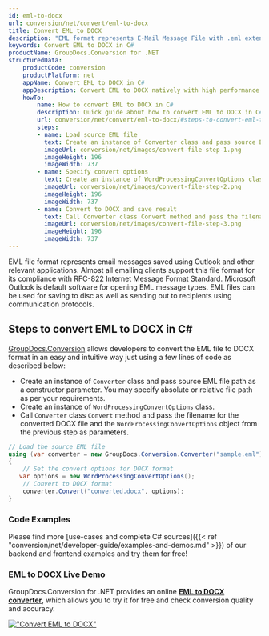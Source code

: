 ```yaml
---
id: eml-to-docx
url: conversion/net/convert/eml-to-docx
title: Convert EML to DOCX
description: "EML format represents E-Mail Message File with .eml extension. Learn how to convert EML to DOCX file programmatically in C# language using GroupDocs.Conversion for .NET library."
keywords: Convert EML to DOCX in C#
productName: GroupDocs.Conversion for .NET
structuredData:
    productCode: conversion
    productPlatform: net
    appName: Convert EML to DOCX in C#
    appDescription: Convert EML to DOCX natively with high performance using C# language and server side GroupDocs.Conversion for .NET APIs, without the use of any software like Microsoft or Open Office.
    howTo:
        name: How to convert EML to DOCX in C# 
        description: Quick guide about how to convert EML to DOCX in C# with high performance and accuracy.
        url: conversion/net/convert/eml-to-docx/#steps-to-convert-eml-to-docx-in-c
        steps:
        - name: Load source EML file 
          text: Create an instance of Converter class and pass source EML file path as a constructor parameter. You may specify absolute or relative file path as per your requirements. 
          imageUrl: conversion/net/images/convert-file-step-1.png
          imageHeight: 196
          imageWidth: 737
        - name: Specify convert options 
          text: Create an instance of WordProcessingConvertOptions class.
          imageUrl: conversion/net/images/convert-file-step-2.png
          imageHeight: 196
          imageWidth: 737
        - name: Convert to DOCX and save result 
          text: Call Converter class Convert method and pass the filename for the converted HTML file and the WordProcessingConvertOptions object from the previous step as parameters.
          imageUrl: conversion/net/images/convert-file-step-3.png
          imageHeight: 196
          imageWidth: 737
---
```


EML file format represents email messages saved using Outlook and other relevant applications. Almost all emailing clients support this file format for its compliance with RFC-822 Internet Message Format Standard. Microsoft Outlook is default software for opening EML message types. EML files can be used for saving to disc as well as sending out to recipients using communication protocols.

## Steps to convert EML to DOCX in C#

[GroupDocs.Conversion](https://products.groupdocs.com/conversion/net) allows developers to convert the EML file to DOCX format in an easy and intuitive way just using a few lines of code as described below:

* Create an instance of `Converter` class and pass source EML file path as a constructor parameter. You may specify absolute or relative file path as per your requirements. 
* Create an instance of `WordProcessingConvertOptions` class.
* Call `Converter` class `Convert` method and pass the filename for the converted DOCX file and the `WordProcessingConvertOptions` object from the previous step as parameters.

```csharp
// Load the source EML file
using (var converter = new GroupDocs.Conversion.Converter("sample.eml"))
{
    // Set the convert options for DOCX format
   var options = new WordProcessingConvertOptions();
    // Convert to DOCX format
    converter.Convert("converted.docx", options);
}
```

### Code Examples

Please find more [use-cases and complete C# sources]({{< ref "conversion/net/developer-guide/examples-and-demos.md" >}}) of our backend and frontend examples and try them for free!

### EML to DOCX Live Demo

GroupDocs.Conversion for .NET provides an online [**EML to DOCX converter**](https://products.groupdocs.app/conversion/eml-to-docx), which allows you to try it for free and check conversion quality and accuracy.

[!["Convert EML to DOCX"](conversion/net/images/convert-to-docx/convert-eml-to-docx.png)](https://products.groupdocs.app/conversion/eml-to-docx)
